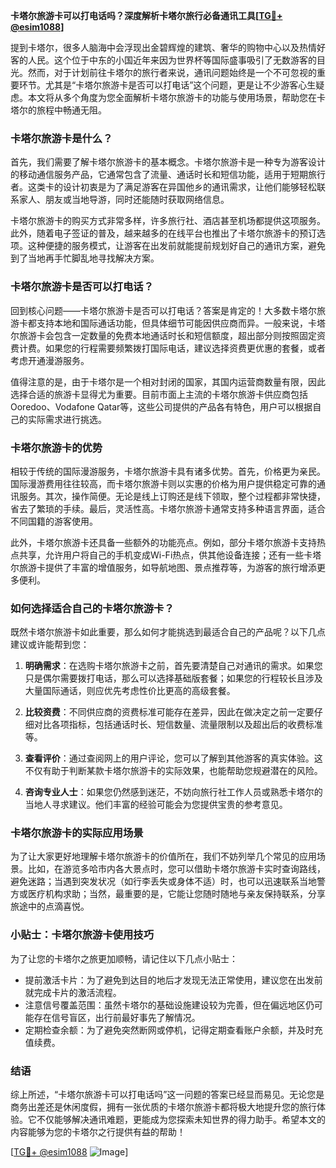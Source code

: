 **卡塔尔旅游卡可以打电话吗？深度解析卡塔尔旅行必备通讯工具[[TG💪+ @esim1088](https://t.me/s/esim1088)]**

提到卡塔尔，很多人脑海中会浮现出金碧辉煌的建筑、奢华的购物中心以及热情好客的人民。这个位于中东的小国近年来因为世界杯等国际盛事吸引了无数游客的目光。然而，对于计划前往卡塔尔的旅行者来说，通讯问题始终是一个不可忽视的重要环节。尤其是“卡塔尔旅游卡是否可以打电话”这个问题，更是让不少游客心生疑虑。本文将从多个角度为您全面解析卡塔尔旅游卡的功能与使用场景，帮助您在卡塔尔的旅程中畅通无阻。

### 卡塔尔旅游卡是什么？

首先，我们需要了解卡塔尔旅游卡的基本概念。卡塔尔旅游卡是一种专为游客设计的移动通信服务产品，它通常包含了流量、通话时长和短信功能，适用于短期旅行者。这类卡的设计初衷是为了满足游客在异国他乡的通讯需求，让他们能够轻松联系家人、朋友或当地导游，同时还能随时获取网络信息。

卡塔尔旅游卡的购买方式非常多样，许多旅行社、酒店甚至机场都提供这项服务。此外，随着电子签证的普及，越来越多的在线平台也推出了卡塔尔旅游卡的预订选项。这种便捷的服务模式，让游客在出发前就能提前规划好自己的通讯方案，避免到了当地再手忙脚乱地寻找解决方案。

### 卡塔尔旅游卡是否可以打电话？

回到核心问题——卡塔尔旅游卡是否可以打电话？答案是肯定的！大多数卡塔尔旅游卡都支持本地和国际通话功能，但具体细节可能因供应商而异。一般来说，卡塔尔旅游卡会包含一定数量的免费本地通话时长和短信额度，超出部分则按照固定资费计费。如果您的行程需要频繁拨打国际电话，建议选择资费更优惠的套餐，或者考虑开通漫游服务。

值得注意的是，由于卡塔尔是一个相对封闭的国家，其国内运营商数量有限，因此选择合适的旅游卡显得尤为重要。目前市面上主流的卡塔尔旅游卡供应商包括Ooredoo、Vodafone Qatar等，这些公司提供的产品各有特色，用户可以根据自己的实际需求进行挑选。

### 卡塔尔旅游卡的优势

相较于传统的国际漫游服务，卡塔尔旅游卡具有诸多优势。首先，价格更为亲民。国际漫游费用往往较高，而卡塔尔旅游卡则以实惠的价格为用户提供稳定可靠的通讯服务。其次，操作简便。无论是线上订购还是线下领取，整个过程都非常快捷，省去了繁琐的手续。最后，灵活性高。卡塔尔旅游卡通常支持多种语言界面，适合不同国籍的游客使用。

此外，卡塔尔旅游卡还具备一些额外的功能亮点。例如，部分卡塔尔旅游卡支持热点共享，允许用户将自己的手机变成Wi-Fi热点，供其他设备连接；还有一些卡塔尔旅游卡提供了丰富的增值服务，如导航地图、景点推荐等，为游客的旅行增添更多便利。

### 如何选择适合自己的卡塔尔旅游卡？

既然卡塔尔旅游卡如此重要，那么如何才能挑选到最适合自己的产品呢？以下几点建议或许能帮到您：

1. **明确需求**：在选购卡塔尔旅游卡之前，首先要清楚自己对通讯的需求。如果您只是偶尔需要拨打电话，那么可以选择基础版套餐；如果您的行程较长且涉及大量国际通话，则应优先考虑性价比更高的高级套餐。

2. **比较资费**：不同供应商的资费标准可能存在差异，因此在做决定之前一定要仔细对比各项指标，包括通话时长、短信数量、流量限制以及超出后的收费标准等。

3. **查看评价**：通过查阅网上的用户评论，您可以了解到其他游客的真实体验。这不仅有助于判断某款卡塔尔旅游卡的实际效果，也能帮助您规避潜在的风险。

4. **咨询专业人士**：如果您仍然感到迷茫，不妨向旅行社工作人员或熟悉卡塔尔的当地人寻求建议。他们丰富的经验可能会为您提供宝贵的参考意见。

### 卡塔尔旅游卡的实际应用场景

为了让大家更好地理解卡塔尔旅游卡的价值所在，我们不妨列举几个常见的应用场景。比如，在游览多哈市内各大景点时，您可以借助卡塔尔旅游卡实时查询路线，避免迷路；当遇到突发状况（如行李丢失或身体不适）时，也可以迅速联系当地警方或医疗机构求助；当然，最重要的是，它能让您随时随地与亲友保持联系，分享旅途中的点滴喜悦。

### 小贴士：卡塔尔旅游卡使用技巧

为了让您的卡塔尔之旅更加顺畅，请记住以下几点小贴士：

- 提前激活卡片：为了避免到达目的地后才发现无法正常使用，建议您在出发前就完成卡片的激活流程。
- 注意信号覆盖范围：虽然卡塔尔的基础设施建设较为完善，但在偏远地区仍可能存在信号盲区，出行前最好事先了解情况。
- 定期检查余额：为了避免突然断网或停机，记得定期查看账户余额，并及时充值续费。

### 结语

综上所述，“卡塔尔旅游卡可以打电话吗”这一问题的答案已经显而易见。无论您是商务出差还是休闲度假，拥有一张优质的卡塔尔旅游卡都将极大地提升您的旅行体验。它不仅能够解决通讯难题，更能成为您探索未知世界的得力助手。希望本文的内容能够为您的卡塔尔之行提供有益的帮助！

[[TG💪+ @esim1088](https://t.me/s/esim1088) ![Image](https://i.postimg.cc/4NQfJmqS/Snipaste-2025-05-13-00-14-12.png)]